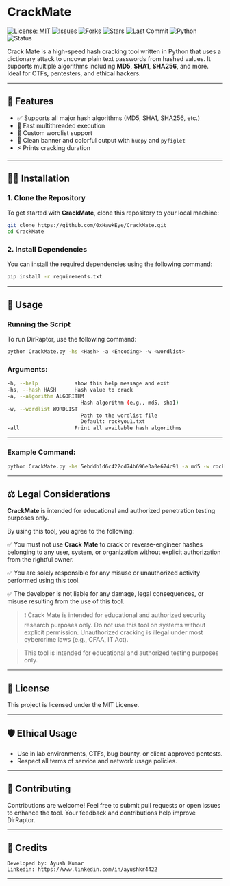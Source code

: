 # CrackMate

[![License: MIT](https://img.shields.io/github/license/0xHawkEye/CrackMate?cacheSeconds=60)](https://github.com/0xHawkEye/CrackMate/blob/main/LICENSE)
![Issues](https://img.shields.io/github/issues/0xHawkEye/CrackMate?cacheSeconds=60)
![Forks](https://img.shields.io/github/forks/0xHawkEye/CrackMate?cacheSeconds=60)
![Stars](https://img.shields.io/github/stars/0xHawkEye/CrackMate?cacheSeconds=60)
![Last Commit](https://img.shields.io/github/last-commit/0xHawkEye/CrackMate?cacheSeconds=60)
![Python](https://img.shields.io/badge/Made%20with-Python-blue)
![Status](https://img.shields.io/badge/Status-Active-brightgreen)

Crack Mate is a high-speed hash cracking tool written in Python that uses a dictionary attack to uncover plain text passwords from hashed values. It supports multiple algorithms including **MD5**, **SHA1**, **SHA256**, and more. Ideal for CTFs, pentesters, and ethical hackers.

---

## 🚀 Features

- ✅ Supports all major hash algorithms (MD5, SHA1, SHA256, etc.)
- 🧠 Fast multithreaded execution
- 🧰 Custom wordlist support
- 📜 Clean banner and colorful output with `huepy` and `pyfiglet`
- ⚡ Prints cracking duration

---
## 🧑‍💻 Installation

### 1. **Clone the Repository**

To get started with **CrackMate**, clone this repository to your local machine:

```bash
git clone https://github.com/0xHawkEye/CrackMate.git
cd CrackMate
```
### 2. **Install Dependencies**

You can install the required dependencies using the following command:

```bash
pip install -r requirements.txt
```
---
## 📄 Usage

### Running the Script
To run DirRaptor, use the following command:
```bash
python CrackMate.py -hs <Hash> -a <Encoding> -w <wordlist>
```

### Arguments:
```bash
-h, --help            show this help message and exit
-hs, --hash HASH      Hash value to crack
-a, --algorithm ALGORITHM
                        Hash algorithm (e.g., md5, sha1)
-w, --wordlist WORDLIST
                        Path to the wordlist file
                        Default: rockyou1.txt
-all                  Print all available hash algorithms
````
---

### Example Command:
```bash
python CrackMate.py -hs 5ebddb1d6c422cd74b696e3a0e674c91 -a md5 -w rockyou1.txt
```
---
## **⚖️ Legal Considerations**
**CrackMate** is intended for educational and authorized penetration testing purposes only.

By using this tool, you agree to the following:

✅ You must not use **Crack Mate** to crack or reverse-engineer hashes belonging to any user, system, or organization without explicit authorization from the rightful owner.

✅ You are solely responsible for any misuse or unauthorized activity performed using this tool.

✅ The developer is not liable for any damage, legal consequences, or misuse resulting from the use of this tool.

>❗ Crack Mate is intended for educational and authorized security research purposes only.
Do not use this tool on systems without explicit permission. Unauthorized cracking is illegal under most cybercrime laws (e.g., CFAA, IT Act).

>This tool is intended for educational and authorized testing purposes only.

---
## **📄 License**
This project is licensed under the MIT License.

---
## **🛡️ Ethical Usage**
- Use in lab environments, CTFs, bug bounty, or client-approved pentests.
- Respect all terms of service and network usage policies.
---
## **🤝 Contributing**
Contributions are welcome! Feel free to submit pull requests or open issues to enhance the tool. Your feedback and contributions help improve DirRaptor.

---

## **🙌 Credits**

    Developed by: Ayush Kumar
    Linkedin: https://www.linkedin.com/in/ayushkr4422 

---


